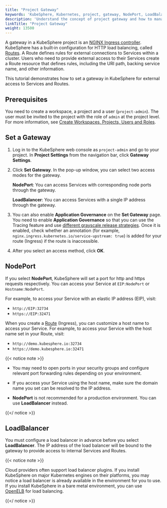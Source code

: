 ```yaml
---
title: "Project Gateway"
keywords: 'KubeSphere, Kubernetes, project, gateway, NodePort, LoadBalancer'
description: 'Understand the concept of project gateway and how to manage it.'
linkTitle: "Project Gateway"
weight: 13500
---
```


A gateway in a KubeSphere project is an [NGINX Ingress controller](https://www.nginx.com/products/nginx/kubernetes-ingress-controller). KubeSphere has a built‑in configuration for HTTP load balancing, called [Routes](../../project-user-guide/application-workloads/routes/). A Route defines rules for external connections to Services within a cluster. Users who need to provide external access to their Services create a Route resource that defines rules, including the URI path, backing service name, and other information.

This tutorial demonstrates how to set a gateway in KubeSphere for external access to Services and Routes.

## Prerequisites

You need to create a workspace, a project and a user (`project-admin`). The user must be invited to the project with the role of `admin` at the project level. For more information, see [Create Workspaces, Projects, Users and Roles](../../../docs/quick-start/create-workspace-and-project/).

## Set a Gateway

1. Log in to the KubeSphere web console as `project-admin` and go to your project. In **Project Settings** from the navigation bar, click **Gateway Settings**.

2. Click **Set Gateway**. In the pop-up window, you can select two access modes for the gateway.

   **NodePort**: You can access Services with corresponding node ports through the gateway.
   
   **LoadBalancer**: You can access Services with a single IP address through the gateway.
   
3. You can also enable **Application Governance** on the **Set Gateway** page. You need to enable **Application Governance** so that you can use the Tracing feature and use [different grayscale release strategies](../../project-user-guide/grayscale-release/overview/). Once it is enabled, check whether an annotation (for example, `nginx.ingress.kubernetes.io/service-upstream: true`) is added for your route (Ingress) if the route is inaccessible.

4. After you select an access method, click **OK**.

## NodePort

If you select **NodePort**, KubeSphere will set a port for http and https requests respectively. You can access your Service at `EIP:NodePort` or `Hostname:NodePort`.

For example, to access your Service with an elastic IP address (EIP), visit:

- `http://EIP:32734`
- `https://EIP:32471`

When you create a [Route](../../project-user-guide/application-workloads/routes/) (Ingress), you can customize a host name to access your Service. For example, to access your Service with the host name set in your Route, visit:

- `http://demo.kubesphere.io:32734`
- `https://demo.kubesphere.io:32471`

{{< notice note >}}

- You may need to open ports in your security groups and configure relevant port forwarding rules depending on your environment.

- If you access your Service using the host name, make sure the domain name you set can be resolved to the IP address.
- **NodePort** is not recommended for a production environment. You can use **LoadBalancer** instead.

{{</ notice >}} 

## LoadBalancer

You must configure a load balancer in advance before you select **LoadBalancer**. The IP address of the load balancer will be bound to the gateway to provide access to internal Services and Routes. 

{{< notice note >}}

Cloud providers often support load balancer plugins. If you install KubeSphere on major Kubernetes engines on their platforms, you may notice a load balancer is already available in the environment for you to use. If you install KubeSphere in a bare metal environment, you can use [OpenELB](https://github.com/kubesphere/openelb) for load balancing.

{{</ notice >}} 